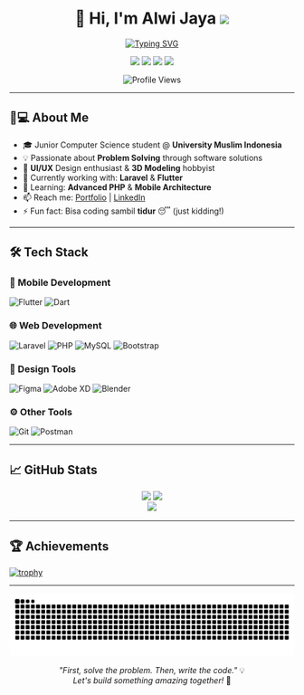 <h1 align="center">🚀 Hi, I'm Alwi Jaya <img src="https://media.giphy.com/media/hvRJCLFzcasrR4ia7z/giphy.gif" width="35"></h1>
<p align="center">
  <a href="https://git.io/typing-svg"><img src="https://readme-typing-svg.demolab.com?font=Fira+Code&weight=600&size=26&duration=4000&pause=1000&color=00F72D&center=true&vCenter=true&width=600&lines=Computer+Science+Student;Mobile+Developer;Laravel+Developer;UI%2FUX+Enthusiast;3D+Designer" alt="Typing SVG" /></a>
</p>

<p align="center">
  <a href="https://www.linkedin.com/in/yourprofile"><img src="https://img.shields.io/badge/LinkedIn-0077B5?style=for-the-badge&logo=linkedin&logoColor=white"></a>
  <a href="https://twitter.com/yourhandle"><img src="https://img.shields.io/badge/Twitter-1DA1F2?style=for-the-badge&logo=twitter&logoColor=white"></a>
  <a href="https://alwijein.github.io"><img src="https://img.shields.io/badge/Portfolio-%23000000.svg?style=for-the-badge&logo=firefox&logoColor=#FF7139"></a>
  <a href="mailto:youremail@example.com"><img src="https://img.shields.io/badge/Email-D14836?style=for-the-badge&logo=gmail&logoColor=white"></a>
</p>

<p align="center">
  <img src="https://komarev.com/ghpvc/?username=alwijein&label=Profile%20Views&color=0e75b6&style=flat" alt="Profile Views" />
</p>

---

## 👨💻 About Me

- 🎓 Junior Computer Science student @ **University Muslim Indonesia**
- 💡 Passionate about **Problem Solving** through software solutions
- 🎨 **UI/UX** Design enthusiast & **3D Modeling** hobbyist
- 🔭 Currently working with: **Laravel** & **Flutter**
- 🌱 Learning: **Advanced PHP** & **Mobile Architecture**
- 📫 Reach me: [Portfolio](https://alwijein.github.io) | [LinkedIn](#)
- ⚡ Fun fact: Bisa coding sambil **tidur** 😴 (just kidding!)

---

## 🛠️ Tech Stack

### 📱 Mobile Development
![Flutter](https://img.shields.io/badge/Flutter-%2302569B.svg?style=for-the-badge&logo=Flutter&logoColor=white)
![Dart](https://img.shields.io/badge/dart-%230175C2.svg?style=for-the-badge&logo=dart&logoColor=white)

### 🌐 Web Development
![Laravel](https://img.shields.io/badge/laravel-%23FF2D20.svg?style=for-the-badge&logo=laravel&logoColor=white)
![PHP](https://img.shields.io/badge/php-%23777BB4.svg?style=for-the-badge&logo=php&logoColor=white)
![MySQL](https://img.shields.io/badge/mysql-%2300f.svg?style=for-the-badge&logo=mysql&logoColor=white)
![Bootstrap](https://img.shields.io/badge/bootstrap-%23563D7C.svg?style=for-the-badge&logo=bootstrap&logoColor=white)

### 🎨 Design Tools
![Figma](https://img.shields.io/badge/figma-%23F24E1E.svg?style=for-the-badge&logo=figma&logoColor=white)
![Adobe XD](https://img.shields.io/badge/Adobe%20XD-470137?style=for-the-badge&logo=Adobe%20XD&logoColor=#FF61F6)
![Blender](https://img.shields.io/badge/blender-%23F5792A.svg?style=for-the-badge&logo=blender&logoColor=white)

### ⚙️ Other Tools
![Git](https://img.shields.io/badge/git-%23F05033.svg?style=for-the-badge&logo=git&logoColor=white)
![Postman](https://img.shields.io/badge/Postman-FF6C37?style=for-the-badge&logo=postman&logoColor=white)

---

## 📈 GitHub Stats

<div align="center">
  <img width="48%" src="https://github-readme-stats.vercel.app/api?username=alwijein&show_icons=true&theme=radical&hide_border=true" />
  <img width="48%" src="https://github-readme-streak-stats.herokuapp.com/?user=alwijein&theme=radical&hide_border=true" />
</div>

<div align="center">
  <img src="https://github-readme-stats.vercel.app/api/top-langs/?username=alwijein&layout=compact&theme=radical&hide_border=true" />
</div>

---

## 🏆 Achievements
[![trophy](https://github-profile-trophy.vercel.app/?username=alwijein&theme=onedark&row=1&margin-w=15)](https://github.com/ryo-ma/github-profile-trophy)

---

<div align="center">
  <img src="https://github.com/alwijein/alwijein/blob/master/github-user-contribution.svg" alt="Snake animation" />
</div>

<p align="center">
  <i>"First, solve the problem. Then, write the code."</i> 💡<br>
  <i>Let's build something amazing together!</i> 🤝
</p>
